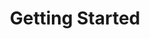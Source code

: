 ---
title: Getting Started
position_number: 1.5
parameters:
  - name:
    content:
content_markdown: |-
  You can get started using the API by registering on the DigitalHumani dashboard at [https://my.digitalhumani.com/register](https://my.digitalhumani.com/register).

  Once signed up, navigate to the *Developer* page to find your API key. You'll need that key to authenticate with the API. From that page, you'll also find your *enterpriseId* which will be useful in your API requests. 

  Continue reading for more info on how to access and authenticate with the API.
  
---